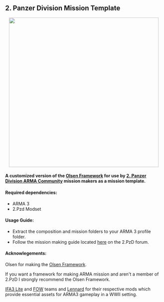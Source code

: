 ## 2. Panzer Division Mission Template

<p align="center">
    <img src="https://c2.staticflickr.com/6/5524/30201576222_3b9546362d_o.png" width="480">
</p>

#### A customized version of the [Olsen Framework](https://github.com/dklollol/Olsen-Framework-Arma-3) for use by [2. Panzer Division ARMA Community](http://2panzer.wixsite.com/home) mission makers as a mission template. 

#### Required dependencies:
* ARMA 3
* 2.Pzd Modset

#### Usage Guide:
* Extract the composition and mission folders to your ARMA 3 profile folder.
* Follow the mission making guide located [here](http://2panzer.forumpro.eu/t437-haas-s-mission-making-guide-for-the-olsen-framework) on the 2.PzD forum.

#### Acknowlegements:

Olsen for making the [Olsen Framework](https://github.com/dklollol/Olsen-Framework-Arma-3).

If you want a framework for making ARMA mission and aren't a member of 2.PzD I strongly recommend the Olsen Framework.

[IFA3 Lite](https://forums.bistudio.com/forums/topic/190809-iron-front-in-arm3-lite-preview-versions/) and [FOW](https://forums.bistudio.com/forums/topic/198194-faces-of-war-ww2/) teams and [Lennard](https://forums.bistudio.com/forums/topic/200914-len-weapons-pack-for-ifa3-lite/) for their respective mods which provide essential assets for ARMA3 gameplay in a WWII setting.
